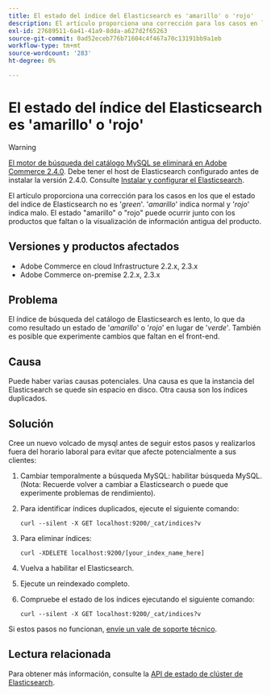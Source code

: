 ```yaml
---
title: El estado del índice del Elasticsearch es 'amarillo' o 'rojo'
description: El artículo proporciona una corrección para los casos en los que el estado del índice de Elasticsearch no es "*verde*". '*amarillo*' indica normal y '*rojo*' indica malo. El estado "amarillo" o "rojo" puede ocurrir junto con los productos que faltan o la visualización de información antigua del producto.
exl-id: 27689511-6a41-41a9-8dda-a627d2f65263
source-git-commit: 0ad52eceb776b71604c4f467a70c13191bb9a1eb
workflow-type: tm+mt
source-wordcount: '283'
ht-degree: 0%

---
```


# El estado del índice del Elasticsearch es &#39;amarillo&#39; o &#39;rojo&#39;

>[!WARNING]
>
> [El motor de búsqueda del catálogo MySQL se eliminará en Adobe Commerce 2.4.0](/help/announcements/adobe-commerce-announcements/mysql-catalog-search-engine-will-be-removed-in-magento-2-4-0.md). Debe tener el host de Elasticsearch configurado antes de instalar la versión 2.4.0. Consulte [Instalar y configurar el Elasticsearch](https://devdocs.magento.com/guides/v2.3/config-guide/elasticsearch/es-overview.html).

El artículo proporciona una corrección para los casos en los que el estado del índice de Elasticsearch no es &#39;*green*&#39;. &#39;*amarillo*&#39; indica normal y &#39;*rojo*&#39; indica malo. El estado &quot;amarillo&quot; o &quot;rojo&quot; puede ocurrir junto con los productos que faltan o la visualización de información antigua del producto.

## Versiones y productos afectados

* Adobe Commerce en cloud Infrastructure 2.2.x, 2.3.x
* Adobe Commerce on-premise 2.2.x, 2.3.x

## Problema

El índice de búsqueda del catálogo de Elasticsearch es lento, lo que da como resultado un estado de &#39;*amarillo*&#39; o &#39;*rojo*&#39; en lugar de &#39;*verde*&#39;. También es posible que experimente cambios que faltan en el front-end.

## Causa

Puede haber varias causas potenciales. Una causa es que la instancia del Elasticsearch se quede sin espacio en disco. Otra causa son los índices duplicados.

## Solución

Cree un nuevo volcado de mysql antes de seguir estos pasos y realizarlos fuera del horario laboral para evitar que afecte potencialmente a sus clientes:

1. Cambiar temporalmente a búsqueda MySQL: habilitar búsqueda MySQL. (Nota: Recuerde volver a cambiar a Elasticsearch o puede que experimente problemas de rendimiento).
1. Para identificar índices duplicados, ejecute el siguiente comando:

   ```
   curl --silent -X GET localhost:9200/_cat/indices?v
   ```

1. Para eliminar índices:

   ```
   curl -XDELETE localhost:9200/[your_index_name_here]
   ```

1. Vuelva a habilitar el Elasticsearch.
1. Ejecute un reindexado completo.
1. Compruebe el estado de los índices ejecutando el siguiente comando:

   ```
   curl --silent -X GET localhost:9200/_cat/indices?v
   ```

Si estos pasos no funcionan, [envíe un vale de soporte técnico](/help/help-center-guide/help-center/magento-help-center-user-guide.md#submit-ticket).

## Lectura relacionada

Para obtener más información, consulte la [API de estado de clúster de Elasticsearch](https://www.elastic.co/guide/en/elasticsearch/reference/current/cluster-health.html).
